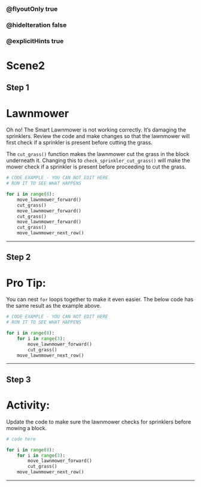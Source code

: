 ### @flyoutOnly true
### @hideIteration false
### @explicitHints true

# Scene2

## Step 1
# Lawnmower

Oh no! The Smart Lawnmower is not working correctly. It’s damaging the sprinklers. Review the code and make changes so that the lawnmower will first check if a sprinkler is present before cutting the grass. 

The `cut_grass()` function makes the lawnmower cut the grass in the block underneath it. Changing this to `check_sprinkler_cut_grass()` will make the mower check if a sprinkler is present before proceeding to cut the grass.

```python
# CODE EXAMPLE - YOU CAN NOT EDIT HERE
# RUN IT TO SEE WHAT HAPPENS

for i in range(8):
    move_lawnmower_forward()
    cut_grass()
    move_lawnmower_forward()
    cut_grass()
    move_lawnmower_forward()
    cut_grass()
    move_lawnmower_next_row()
```

---

## Step 2
# Pro Tip:

You can nest `for` loops together to make it even easier. The below code has the same result as the example above.

```python
# CODE EXAMPLE - YOU CAN NOT EDIT HERE
# RUN IT TO SEE WHAT HAPPENS

for i in range(8):
    for i in range(3):
        move_lawnmower_forward()
        cut_grass()
    move_lawnmower_next_row()
```

---

## Step 3
# Activity:

Update the code to make sure the lawnmower checks for sprinklers before mowing a block.

```python
# code here

for i in range(8):
    for i in range(3):
        move_lawnmower_forward()
        cut_grass()
    move_lawnmower_next_row()
```

---

